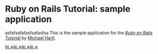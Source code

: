 # Ruby on Rails Tutorial: sample application
asfafsafafasfsafasfsa
This is the sample application for
the [*Ruby on Rails Tutorial*](http://railstutorial.org/)
by [Michael Hartl](http://michaelhartl.com/).

BLABLABLABLA